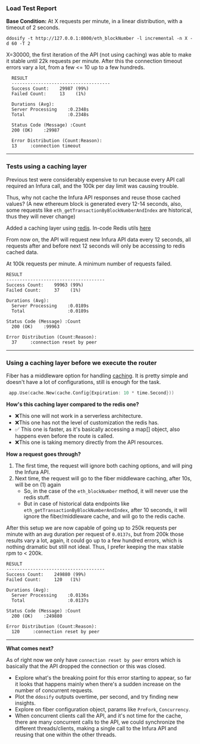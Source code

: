 ### Load Test Report

**Base Condition:** At X requests per minute, in a linear distribution, with a timeout of 2 seconds.

```ddosify -t http://127.0.0.1:8000/eth_blockNumber -l incremental -n X -d 60 -T 2```

X=30000, the first iteration of the API (not using caching) was able to make it stable until 22k requests per minute. After this 
the connection timeout errors vary a lot, from a few <= 10 up to a few hundreds.
```
  RESULT
  -------------------------------------
  Success Count:    29987 (99%)
  Failed Count:     13    (1%)
  
  Durations (Avg):
  Server Processing    :0.2348s
  Total                :0.2348s
  
  Status Code (Message) :Count
  200 (OK)    :29987
  
  Error Distribution (Count:Reason):
  13     :connection timeout
```
   
---


### Tests using a caching layer
Previous test were considerably expensive to run because every API call required an Infura call, and the 100k per day limit was causing trouble.

Thus, why not cache the Infura API responses and reuse those cached values? (A new ethereum block is generated every 12-14 seconds, also, some requests like 
```eth_getTransactionByBlockNumberAndIndex``` are historical, thus they will never change)

Added a caching layer using [redis](https://redis.io/). In-code Redis utils [here](../utils/redis.go)

From now on, the API will request new Infura API data every 12 seconds, all requests after and before next 12 seconds
will only be accessing to redis cached data.

 At 100k requests per minute. A minimum number of requests failed.
```
RESULT
-------------------------------------
Success Count:    99963 (99%)
Failed Count:     37    (1%)

Durations (Avg):
  Server Processing    :0.0189s
  Total                :0.0189s

Status Code (Message) :Count
  200 (OK)    :99963

Error Distribution (Count:Reason):
  37     :connection reset by peer
```

---

### Using a caching layer before we execute the router
Fiber has a middleware option for handling [caching](https://docs.gofiber.io/api/middleware/cache).
It is pretty simple and doesn't have a lot of configurations, still is enough for the task.
```go
 app.Use(cache.New(cache.Config{Expiration: 10 * time.Second}))
```

**How's this caching layer compared to the redis one?**
- ❌This one will not work in a serverless architecture.
- ❌This one has not the level of customization the redis has.
- ✅ This one is faster, as it's basically accessing a map[] object, also happens even before the route is called.
- ❌This one is taking memory directly from the API resources.

**How a request goes through?**
1. The first time, the request will ignore both caching options, and will ping the Infura API.
2. Next time, the request will go to the fiber middleware caching, after 10s, will be on (1) again
   - So, in the case of the ```eth_blockNumber``` method, it will never use the redis stuff.
   - But in case of historical data endpoints like ```eth_getTransactionByBlockNumberAndIndex```, after 10 seconds, 
     it will ignore the fiber/middleware cache, and will go to the redis cache.
     
After this setup we are now capable of going up to 250k requests per minute with an avg duration
per request of ```0.0137s```, but from 200k those results vary a lot, again, it could go up to a few hundred errors, which 
is nothing dramatic but still not ideal. Thus, I prefer keeping the max stable rpm to < 200k.

```
RESULT
-------------------------------------
Success Count:    249880 (99%)
Failed Count:     120   (1%)

Durations (Avg):
  Server Processing    :0.0136s
  Total                :0.0137s

Status Code (Message) :Count
  200 (OK)    :249880

Error Distribution (Count:Reason):
  120     :connection reset by peer
```

---

**What comes next?**

As of right now we only have `connection reset by peer` errors which is basically that the API dropped the connection 
or this was closed. 

- Explore what's the breaking point for this error starting to appear, so far it looks that happens mainly when 
  there's a sudden increase on the number of concurrent requests.
- Plot the ```ddosify``` outputs overtime, per second, and try finding new insights.
- Explore on fiber configuration object, params like `PreFork`, `Concurrency`.
- When concurrent clients call the API, and it's not time for the cache, there are many concurrent calls to the API, 
  we could synchronize the different threads/clients, making a single call to the Infura API and reusing that one
  within the other threads.